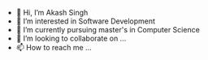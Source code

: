 - 👋 Hi, I’m Akash Singh 
- 👀 I’m interested in Software Development
- 🌱 I’m currently pursuing master's in Computer Science
- 💞️ I’m looking to collaborate on ...
- 📫 How to reach me ...

<!---
akashsingh0710/akashsingh0710 is a ✨ special ✨ repository because its `README.md` (this file) appears on your GitHub profile.
You can click the Preview link to take a look at your changes.
--->
